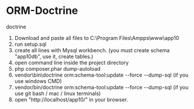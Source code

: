 # ORM-Doctrine
doctrine
1) Download and paste all files to C:\Program Files\Ampps\www\app10
2) run setup.sql 
3) create all lines with Mysql workbench. (you must create schema "app10db", use it, create tables.)
4) open command line inside the project directory
5) php composer.phar dump-autoload
6) vendor\bin\doctrine orm:schema-tool:update --force --dump-sql (if you use windows CMD)
7) vendor/bin/doctrine orm:schema-tool:update --force --dump-sql (if you use git bash / mac / linux terminals)
8) open "http://localhost/app10/" in your browser.

